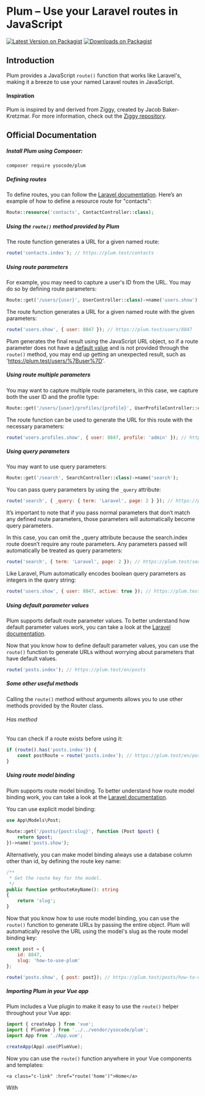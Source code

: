 # Plum – Use your Laravel routes in JavaScript

[![Latest Version on Packagist](https://img.shields.io/packagist/v/ysocode/plum.svg?style=flat)](https://packagist.org/packages/ysocode/plum)
[![Downloads on Packagist](https://img.shields.io/packagist/dt/ysocode/plum.svg?style=flat)](https://packagist.org/packages/ysocode/plum)

## Introduction

Plum provides a JavaScript `route()` function that works like Laravel's, making it a breeze to use
your named Laravel routes in JavaScript.

#### Inspiration

Plum is inspired by and derived from Ziggy, created by Jacob Baker-Kretzmar. For more information, check
out the [Ziggy repository](https://github.com/tighten/ziggy).

## Official Documentation

##### Install Plum using Composer:

```shell
composer require ysocode/plum
```

##### Defining routes

To define routes, you can follow the [Laravel documentation](https://laravel.com/docs/11.x/routing).
Here’s an example of how to define a resource route for "contacts":
```php
Route::resource('contacts', ContactController::class);
```

##### Using the `route()` method provided by Plum

The route function generates a URL for a given named route:
```js
route('contacts.index'); // https://plum.test/contacts
```

##### Using route parameters

For example, you may need to capture a user's ID from the URL. You may do so by defining route parameters:
```php
Route::get('/users/{user}', UserController::class)->name('users.show');
```

The route function generates a URL for a given named route with the given parameters:
```js
route('users.show', { user: 8847 }); // https://plum.test/users/8847
```

Plum generates the final result using the JavaScript URL object, so if a route parameter does not
have a [default value](#using-default-parameter-values) and is not provided through the `route()` method,
you may end up getting an unexpected result, such as 'https://plum.test/users/%7Buser%7D'.

##### Using route multiple parameters

You may want to capture multiple route parameters, in this case, we capture both the user ID and the
profile type:
```php
Route::get('/users/{user}/profiles/{profile}', UserProfileController::class)->name('users.profiles.show');
```

The route function can be used to generate the URL for this route with the necessary parameters:
```js
route('users.profiles.show', { user: 8847, profile: 'admin' }); // https://plum.test/users/8847/profiles/admin
```

##### Using query parameters

You may want to use query parameters:
```php
Route::get('/search', SearchController::class)->name('search');
```

You can pass query parameters by using the `_query` attribute:
```js
route('search', { _query: { term: 'Laravel', page: 2 } }); // https://plum.test/search?term=Laravel&page=2
```

It’s important to note that if you pass normal parameters that don’t match any defined route
parameters, those parameters will automatically become query parameters.

In this case, you can omit the _query attribute because the search.index route doesn’t require
any route parameters. Any parameters passed will automatically be treated as query parameters:
```js
route('search', { term: 'Laravel', page: 2 }); // https://plum.test/search?term=Laravel&page=2
```

Like Laravel, Plum automatically encodes boolean query parameters as integers in the query string:
```js
route('users.show', { user: 8847, active: true }); // https://plum.test/users/8847?active=1
```

##### Using default parameter values

Plum supports default route parameter values. To better understand how default parameter values work,
you can take a look at the [Laravel documentation](https://laravel.com/docs/urls#default-values).

Now that you know how to define default parameter values, you can use the `route()` function to generate
URLs without worrying about parameters that have default values.
```js
route('posts.index'); // https://plum.test/en/posts
```

##### Some other useful methods

Calling the `route()` method without arguments allows you to use other methods provided by the Router class.

###### Has method

You can check if a route exists before using it:
```js
if (route().has('posts.index')) {
    const postRoute = route('posts.index'); // https://plum.test/en/posts
}
```

##### Using route model binding

Plum supports route model binding. To better understand how route model binding work, you can take a
look at the [Laravel documentation](https://laravel.com/docs/11.x/routing#route-model-binding).

You can use explicit model binding:
```php
use App\Models\Post;
 
Route::get('/posts/{post:slug}', function (Post $post) {
    return $post;
})->name('posts.show');
```

Alternatively, you can make model binding always use a database column other than id, by defining the
route key name:
```php
/**
 * Get the route key for the model.
 */
public function getRouteKeyName(): string
{
    return 'slug';
}
```

Now that you know how to use route model binding, you can use the `route()` function to generate URLs by
passing the entire object. Plum will automatically resolve the URL using the model's slug as the route
model binding key:
```js
const post = {
    id: 8847,
    slug: 'how-to-use-plum'
};

route('posts.show', { post: post}); // https://plum.test/posts/how-to-use-plum
```

##### Importing Plum in your Vue app

Plum includes a Vue plugin to make it easy to use the `route()` helper throughout your Vue app:
```js
import { createApp } from 'vue';
import { PlumVue } from '../../vendor/ysocode/plum';
import App from './App.vue';

createApp(App).use(PlumVue);
```

Now you can use the `route()` function anywhere in your Vue components and templates:
```vue
<a class="c-link" :href="route('home')">Home</a>
```

With <script setup> in Vue 3 you can use inject to make the `route()` function available in your component script:
```vue
<script setup>
import { inject } from 'vue';
const route = inject('route');
</script>
```

## License

Plum is open-sourced software licensed under the [MIT license](LICENSE.md).
